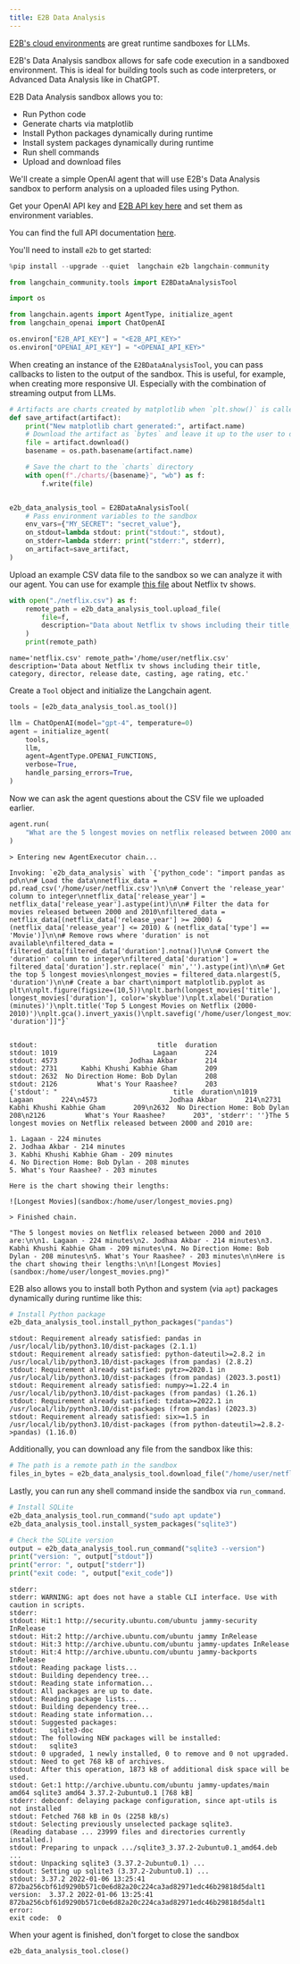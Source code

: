 ```yaml
---
title: E2B Data Analysis
---
```


[E2B's cloud environments](https://e2b.dev) are great runtime sandboxes for LLMs.

E2B's Data Analysis sandbox allows for safe code execution in a sandboxed environment. This is ideal for building tools such as code interpreters, or Advanced Data Analysis like in ChatGPT.

E2B Data Analysis sandbox allows you to:

- Run Python code
- Generate charts via matplotlib
- Install Python packages dynamically during runtime
- Install system packages dynamically during runtime
- Run shell commands
- Upload and download files

We'll create a simple OpenAI agent that will use E2B's Data Analysis sandbox to perform analysis on a uploaded files using Python.

Get your OpenAI API key and [E2B API key here](https://e2b.dev/docs/getting-started/api-key) and set them as environment variables.

You can find the full API documentation [here](https://e2b.dev/docs).

You'll need to install `e2b` to get started:

```python
%pip install --upgrade --quiet  langchain e2b langchain-community
```

```python
from langchain_community.tools import E2BDataAnalysisTool
```

```python
import os

from langchain.agents import AgentType, initialize_agent
from langchain_openai import ChatOpenAI

os.environ["E2B_API_KEY"] = "<E2B_API_KEY>"
os.environ["OPENAI_API_KEY"] = "<OPENAI_API_KEY>"
```

When creating an instance of the `E2BDataAnalysisTool`, you can pass callbacks to listen to the output of the sandbox. This is useful, for example, when creating more responsive UI. Especially with the combination of streaming output from LLMs.

```python
# Artifacts are charts created by matplotlib when `plt.show()` is called
def save_artifact(artifact):
    print("New matplotlib chart generated:", artifact.name)
    # Download the artifact as `bytes` and leave it up to the user to display them (on frontend, for example)
    file = artifact.download()
    basename = os.path.basename(artifact.name)

    # Save the chart to the `charts` directory
    with open(f"./charts/{basename}", "wb") as f:
        f.write(file)


e2b_data_analysis_tool = E2BDataAnalysisTool(
    # Pass environment variables to the sandbox
    env_vars={"MY_SECRET": "secret_value"},
    on_stdout=lambda stdout: print("stdout:", stdout),
    on_stderr=lambda stderr: print("stderr:", stderr),
    on_artifact=save_artifact,
)
```

Upload an example CSV data file to the sandbox so we can analyze it with our agent. You can use for example [this file](https://storage.googleapis.com/e2b-examples/netflix.csv) about Netflix tv shows.

```python
with open("./netflix.csv") as f:
    remote_path = e2b_data_analysis_tool.upload_file(
        file=f,
        description="Data about Netflix tv shows including their title, category, director, release date, casting, age rating, etc.",
    )
    print(remote_path)
```

```output
name='netflix.csv' remote_path='/home/user/netflix.csv' description='Data about Netflix tv shows including their title, category, director, release date, casting, age rating, etc.'
```

Create a `Tool` object and initialize the Langchain agent.

```python
tools = [e2b_data_analysis_tool.as_tool()]

llm = ChatOpenAI(model="gpt-4", temperature=0)
agent = initialize_agent(
    tools,
    llm,
    agent=AgentType.OPENAI_FUNCTIONS,
    verbose=True,
    handle_parsing_errors=True,
)
```

Now we can ask the agent questions about the CSV file we uploaded earlier.

```python
agent.run(
    "What are the 5 longest movies on netflix released between 2000 and 2010? Create a chart with their lengths."
)
```

```output
> Entering new AgentExecutor chain...

Invoking: `e2b_data_analysis` with `{'python_code': "import pandas as pd\n\n# Load the data\nnetflix_data = pd.read_csv('/home/user/netflix.csv')\n\n# Convert the 'release_year' column to integer\nnetflix_data['release_year'] = netflix_data['release_year'].astype(int)\n\n# Filter the data for movies released between 2000 and 2010\nfiltered_data = netflix_data[(netflix_data['release_year'] >= 2000) & (netflix_data['release_year'] <= 2010) & (netflix_data['type'] == 'Movie')]\n\n# Remove rows where 'duration' is not available\nfiltered_data = filtered_data[filtered_data['duration'].notna()]\n\n# Convert the 'duration' column to integer\nfiltered_data['duration'] = filtered_data['duration'].str.replace(' min','').astype(int)\n\n# Get the top 5 longest movies\nlongest_movies = filtered_data.nlargest(5, 'duration')\n\n# Create a bar chart\nimport matplotlib.pyplot as plt\n\nplt.figure(figsize=(10,5))\nplt.barh(longest_movies['title'], longest_movies['duration'], color='skyblue')\nplt.xlabel('Duration (minutes)')\nplt.title('Top 5 Longest Movies on Netflix (2000-2010)')\nplt.gca().invert_yaxis()\nplt.savefig('/home/user/longest_movies.png')\n\nlongest_movies[['title', 'duration']]"}`


stdout:                              title  duration
stdout: 1019                        Lagaan       224
stdout: 4573                  Jodhaa Akbar       214
stdout: 2731      Kabhi Khushi Kabhie Gham       209
stdout: 2632  No Direction Home: Bob Dylan       208
stdout: 2126          What's Your Raashee?       203
{'stdout': "                             title  duration\n1019                        Lagaan       224\n4573                  Jodhaa Akbar       214\n2731      Kabhi Khushi Kabhie Gham       209\n2632  No Direction Home: Bob Dylan       208\n2126          What's Your Raashee?       203", 'stderr': ''}The 5 longest movies on Netflix released between 2000 and 2010 are:

1. Lagaan - 224 minutes
2. Jodhaa Akbar - 214 minutes
3. Kabhi Khushi Kabhie Gham - 209 minutes
4. No Direction Home: Bob Dylan - 208 minutes
5. What's Your Raashee? - 203 minutes

Here is the chart showing their lengths:

![Longest Movies](sandbox:/home/user/longest_movies.png)

> Finished chain.
```

```output
"The 5 longest movies on Netflix released between 2000 and 2010 are:\n\n1. Lagaan - 224 minutes\n2. Jodhaa Akbar - 214 minutes\n3. Kabhi Khushi Kabhie Gham - 209 minutes\n4. No Direction Home: Bob Dylan - 208 minutes\n5. What's Your Raashee? - 203 minutes\n\nHere is the chart showing their lengths:\n\n![Longest Movies](sandbox:/home/user/longest_movies.png)"
```

E2B also allows you to install both Python and system (via `apt`) packages dynamically during runtime like this:

```python
# Install Python package
e2b_data_analysis_tool.install_python_packages("pandas")
```

```output
stdout: Requirement already satisfied: pandas in /usr/local/lib/python3.10/dist-packages (2.1.1)
stdout: Requirement already satisfied: python-dateutil>=2.8.2 in /usr/local/lib/python3.10/dist-packages (from pandas) (2.8.2)
stdout: Requirement already satisfied: pytz>=2020.1 in /usr/local/lib/python3.10/dist-packages (from pandas) (2023.3.post1)
stdout: Requirement already satisfied: numpy>=1.22.4 in /usr/local/lib/python3.10/dist-packages (from pandas) (1.26.1)
stdout: Requirement already satisfied: tzdata>=2022.1 in /usr/local/lib/python3.10/dist-packages (from pandas) (2023.3)
stdout: Requirement already satisfied: six>=1.5 in /usr/local/lib/python3.10/dist-packages (from python-dateutil>=2.8.2->pandas) (1.16.0)
```

Additionally, you can download any file from the sandbox like this:

```python
# The path is a remote path in the sandbox
files_in_bytes = e2b_data_analysis_tool.download_file("/home/user/netflix.csv")
```

Lastly, you can run any shell command inside the sandbox via `run_command`.

```python
# Install SQLite
e2b_data_analysis_tool.run_command("sudo apt update")
e2b_data_analysis_tool.install_system_packages("sqlite3")

# Check the SQLite version
output = e2b_data_analysis_tool.run_command("sqlite3 --version")
print("version: ", output["stdout"])
print("error: ", output["stderr"])
print("exit code: ", output["exit_code"])
```

```output
stderr: 
stderr: WARNING: apt does not have a stable CLI interface. Use with caution in scripts.
stderr: 
stdout: Hit:1 http://security.ubuntu.com/ubuntu jammy-security InRelease
stdout: Hit:2 http://archive.ubuntu.com/ubuntu jammy InRelease
stdout: Hit:3 http://archive.ubuntu.com/ubuntu jammy-updates InRelease
stdout: Hit:4 http://archive.ubuntu.com/ubuntu jammy-backports InRelease
stdout: Reading package lists...
stdout: Building dependency tree...
stdout: Reading state information...
stdout: All packages are up to date.
stdout: Reading package lists...
stdout: Building dependency tree...
stdout: Reading state information...
stdout: Suggested packages:
stdout:   sqlite3-doc
stdout: The following NEW packages will be installed:
stdout:   sqlite3
stdout: 0 upgraded, 1 newly installed, 0 to remove and 0 not upgraded.
stdout: Need to get 768 kB of archives.
stdout: After this operation, 1873 kB of additional disk space will be used.
stdout: Get:1 http://archive.ubuntu.com/ubuntu jammy-updates/main amd64 sqlite3 amd64 3.37.2-2ubuntu0.1 [768 kB]
stderr: debconf: delaying package configuration, since apt-utils is not installed
stdout: Fetched 768 kB in 0s (2258 kB/s)
stdout: Selecting previously unselected package sqlite3.
(Reading database ... 23999 files and directories currently installed.)
stdout: Preparing to unpack .../sqlite3_3.37.2-2ubuntu0.1_amd64.deb ...
stdout: Unpacking sqlite3 (3.37.2-2ubuntu0.1) ...
stdout: Setting up sqlite3 (3.37.2-2ubuntu0.1) ...
stdout: 3.37.2 2022-01-06 13:25:41 872ba256cbf61d9290b571c0e6d82a20c224ca3ad82971edc46b29818d5dalt1
version:  3.37.2 2022-01-06 13:25:41 872ba256cbf61d9290b571c0e6d82a20c224ca3ad82971edc46b29818d5dalt1
error:  
exit code:  0
```

When your agent is finished, don't forget to close the sandbox

```python
e2b_data_analysis_tool.close()
```
